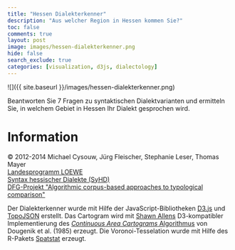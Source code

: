```yaml
---
title: "Hessen Dialekterkenner"
description: "Aus welcher Region in Hessen kommen Sie?"
toc: false
comments: true
layout: post
image: images/hessen-dialekterkenner.png
hide: false
search_exclude: true
categories: [visualization, d3js, dialectology]
---
```


![]({{ site.baseurl }}/images/hessen-dialekterkenner.png)

Beantworten Sie 7 Fragen zu syntaktischen Dialektvarianten und ermitteln Sie, 
in welchem Gebiet in Hessen Ihr Dialekt gesprochen wird.

# Information
                                             
© 2012-2014 Michael Cysouw, Jürg Fleischer, Stephanie Leser, Thomas
Mayer<br>
<a href="http://www.hmwk.hessen.de/irj/HMWK_Internet?cid=a2396939885f8c8c0a3ba39bda517cbd" target="_blank">
Landesprogramm LOEWE</a><br> <a href="http://www.syhd.info/" target="_blank">Syntax hessischer
Dialekte (SyHD)</a><br>
<a href="http://paralleltext.info" target="_blank">
DFG-Projekt "Algorithmic corpus-based approaches to typological comparison"</a><br>

Der Dialekterkenner wurde mit Hilfe der JavaScript-Bibliotheken
<a href="http://d3js.org" target="_blank">D3.js</a> und
<a href="https://github.com/mbostock/topojson" target="_blank">TopoJSON</a>
erstellt.
Das Cartogram wird mit <a href="http://stamen.com/studio/shawn" target="_blank">
Shawn Allens</a> D3-kompatibler Implementierung des
<a href="http://lambert.nico.free.fr/tp/biblio/Dougeniketal1985.pdf" target="_blank"><i>Continuous Area Cartograms</i>
Algorithmus</a> von Dougenik et al. (1985) erzeugt. Die Voronoi-Tesselation wurde
mit Hilfe des R-Pakets <a href="http://www.spatstat.org" target="_blank">Spatstat</a> erzeugt.
